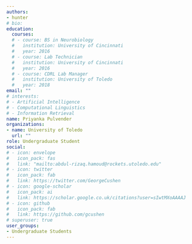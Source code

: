 ```yaml
---
authors:
- hunter
# bio: 
education:
  courses:
  # - course: BS in Neurobiology
  #   institution: University of Cincinnati
  #   year: 2016
  # - course: Lab Technician
  #   institution: University of Cincinnati
  #   year: 2016
  # - course: CDRL Lab Manager
  #   institution: University of Toledo
  #   year: 2018
email: ""
# interests:
# - Artificial Intelligence
# - Computational Linguistics
# - Information Retrieval
name: Priyanka Pulvender
organizations:
- name: University of Toledo
  url: ""
role: Undergraduate Student
social:
# - icon: envelope
#   icon_pack: fas
#   link: "mailto:abdul-rizaq.hamoud@rockets.utoledo.edu"
# - icon: twitter
#   icon_pack: fab
#   link: https://twitter.com/GeorgeCushen
# - icon: google-scholar
#   icon_pack: ai
#   link: https://scholar.google.co.uk/citations?user=sIwtMXoAAAAJ
# - icon: github
#   icon_pack: fab
#   link: https://github.com/gcushen
# superuser: true
user_groups:
- Undergraduate Students
---
```


